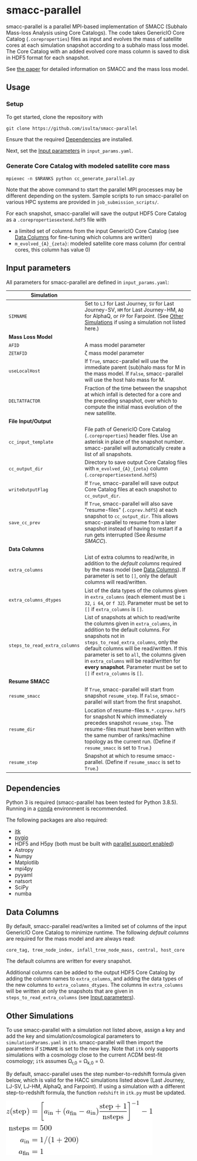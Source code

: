 # smacc-parallel
smacc-parallel is a parallel MPI-based implementation of SMACC (Subhalo Mass-loss Analysis using Core Catalogs).
The code takes GenericIO Core Catalog (`.coreproperties`) files as input and evolves the mass of satellite cores at each simulation snapshot according to a subhalo mass loss model.
The Core Catalog with an added evolved core mass column is saved to disk in HDF5 format for each snapshot.

See [the paper](https://arxiv.org/abs/2012.09262) for detailed information on SMACC and the mass loss model.

## Usage
### Setup
To get started, clone the repository with 

    git clone https://github.com/isulta/smacc-parallel 
Ensure that the required [Dependencies](#Dependencies) are installed. 

Next, set the [Input parameters](#Input-parameters) in `input_params.yaml`.

### Generate Core Catalog with modeled satellite core mass
    mpiexec -n $NRANKS python cc_generate_parallel.py
Note that the above command to start the parallel MPI processes may be different depending on the system.
Sample scripts to run smacc-parallel on various HPC systems are provided in `job_submission_scripts/`.

For each snapshot, smacc-parallel will save the output HDF5 Core Catalog as a `.corepropertiesextend.hdf5` file with
- a limited set of columns from the input GenericIO Core Catalog (see [Data Columns](#Data-Columns) for fine-tuning which columns are written)
- `m_evolved_{A}_{zeta}`: modeled satellite core mass column (for central cores, this column has value 0)

## Input parameters
All parameters for smacc-parallel are defined in `input_params.yaml`:

| **Simulation** |  |
|-|-|
| `SIMNAME` | Set to `LJ` for Last Journey, `SV` for Last Journey-SV, `HM` for Last Journey-HM, `AQ` for AlphaQ, or `FP` for Farpoint. (See [Other Simulations](#Other-Simulations) if using a simulation not listed here.) |
| **Mass Loss Model** |  |
| `AFID` | A mass model parameter |
| `ZETAFID` | ζ mass model parameter |
| `useLocalHost` | If `True`, smacc-parallel will use the immediate parent (sub)halo mass for M in the mass model. If `False`, smacc-parallel will use the host halo mass for M. |
| `DELTATFACTOR` | Fraction of the time between the snapshot at which infall is detected for a core and the preceding snapshot, over which to compute the initial mass evolution of the new satellite. |
| **File Input/Output** |  |
| `cc_input_template` | File path of GenericIO Core Catalog (`.coreproperties`) header files. Use an asterisk in place of the snapshot number. smacc-parallel will automatically create a list of all snapshots. |
| `cc_output_dir` | Directory to save output Core Catalog files with `m_evolved_{A}_{zeta}` column (`.corepropertiesextend.hdf5`) |
| `writeOutputFlag` | If `True`, smacc-parallel will save output Core Catalog files at each snapshot to `cc_output_dir`. |
| `save_cc_prev` | If `True`, smacc-parallel will also save "resume-files" (`.ccprev.hdf5`) at each snapshot to `cc_output_dir`. This allows smacc-parallel to resume from a later snapshot instead of having to restart if a run gets interrupted (See *Resume SMACC*). |
| **Data Columns** |  |
| `extra_columns` | List of extra columns to read/write, in addition to the *default columns* required by the mass model (see [Data Columns](#Data-Columns)). If parameter is set to `[]`, only the default columns will read/written. |
| `extra_columns_dtypes` | List of the data types of the columns given in `extra_columns` (each element must be `i 32`, `i 64`, or `f 32`). Parameter must be set to `[]` if `extra_columns` is `[]`. |
| `steps_to_read_extra_columns` | List of snapshots at which to read/write the columns given in `extra_columns`, in addition to the default columns. For snapshots not in `steps_to_read_extra_columns`, only the default columns will be read/written. If this parameter is set to `all`, the columns given in `extra_columns` will be read/written for **every snapshot**. Parameter must be set to `[]` if `extra_columns` is `[]`. |
| **Resume SMACC** |  |
| `resume_smacc` | If `True`, smacc-parallel will start from snapshot `resume_step`. If `False`, smacc-parallel will start from the first snapshot. |
| `resume_dir` | Location of resume-files `N.*.ccprev.hdf5` for snapshot N which immediately precedes snapshot `resume_step`. The resume-files must have been written with the same number of ranks/machine topology as the current run. (Define if `resume_smacc` is set to `True`.) |
| `resume_step` | Snapshot at which to resume smacc-parallel. (Define if `resume_smacc` is set to `True`.) |

## Dependencies
Python 3 is required (smacc-parallel has been tested for Python 3.8.5).
Running in a [conda](https://conda.io/projects/conda/en/latest/index.html) environment is recommended.

The following packages are also required:
- [itk](https://github.com/isulta/itk)
- [pygio](https://xgitlab.cels.anl.gov/hacc/genericio/-/tree/master/new_python)
- HDF5 and H5py (both must be built with [parallel support enabled](https://docs.h5py.org/en/stable/mpi.html#building-against-parallel-hdf5))
- Astropy
- Numpy
- Matplotlib
- mpi4py
- pyyaml
- natsort
- SciPy
- numba

## Data Columns
By default, smacc-parallel read/writes a limited set of columns of the input GenericIO Core Catalog to minimize runtime.
The following *default columns* are required for the mass model and are always read:

    core_tag, tree_node_index, infall_tree_node_mass, central, host_core

The default columns are written for every snapshot. 

Additional columns can be added to the output HDF5 Core Catalog by adding the column names to `extra_columns`, and adding the data types of the new columns to `extra_columns_dtypes`. 
The columns in `extra_columns` will be written at only the snapshots that are given in `steps_to_read_extra_columns` (see [Input parameters](#Input-parameters)).

## Other Simulations
To use smacc-parallel with a simulation not listed above, assign a key and add the key and simulation/cosmological parameters to `simulationParams.yaml` in `itk`.
smacc-parallel will then import the parameters if `SIMNAME` is set to the new key.
Note that `itk` only supports simulations with a cosmology close to the current ΛCDM best-fit cosmology; `itk` assumes Ω<sub>r,0</sub> = Ω<sub>k,0</sub> = 0.

By default, smacc-parallel uses the step number-to-redshift formula given below, which is valid for the HACC simulations listed above (Last Journey, LJ-SV, LJ-HM, AlphaQ, and Farpoint).
If using a simulation with a different step-to-redshift formula, the function `redshift` in `itk.py` must be updated.

![step number-to-redshift formula](steptozformula.png)